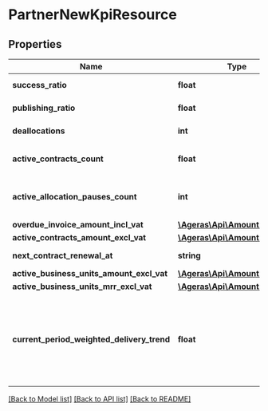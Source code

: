 # PartnerNewKpiResource

## Properties
Name | Type | Description | Notes
------------ | ------------- | ------------- | -------------
**success_ratio** | **float** | Success ratio. | [optional] 
**publishing_ratio** | **float** | Publishing ratio. | [optional] 
**deallocations** | **int** | Count of deallocations. | [optional] 
**active_contracts_count** | **float** | Count of active contracts. | [optional] 
**active_allocation_pauses_count** | **int** | Count of active allocation pauses. | [optional] 
**overdue_invoice_amount_incl_vat** | [**\Ageras\Api\AmountResource**](AmountResource.md) |  | [optional] 
**active_contracts_amount_excl_vat** | [**\Ageras\Api\AmountResource**](AmountResource.md) |  | [optional] 
**next_contract_renewal_at** | **string** | Next contract renewal date | [optional] 
**active_business_units_amount_excl_vat** | [**\Ageras\Api\AmountResource**](AmountResource.md) |  | [optional] 
**active_business_units_mrr_excl_vat** | [**\Ageras\Api\AmountResource**](AmountResource.md) |  | [optional] 
**current_period_weighted_delivery_trend** | **float** | Ratio between optimal delivery ratio and acutal delivery ratio within current contract period | [optional] 

[[Back to Model list]](../README.md#documentation-for-models) [[Back to API list]](../README.md#documentation-for-api-endpoints) [[Back to README]](../README.md)


